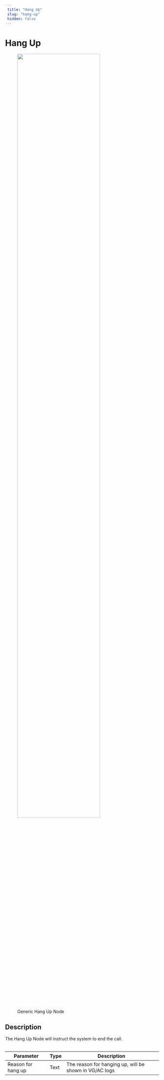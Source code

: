 ```yaml
---
 title: "Hang Up" 
 slug: "hang-up" 
 hidden: false 
---
```

# Hang Up

<figure>
  <img class="image-center" src="{{config.site_url}}ai/flow-nodes/images/generic-voice/hang-up.png" width="80%" />
  <figcaption>Generic Hang Up Node</figcaption>
</figure>

## Description
<div class="divider"></div>
The Hang Up Node will instruct the system to end the call.
<br/><br/>

| Parameter          | Type | Description                                            |
|--------------------|------|--------------------------------------------------------|
| Reason for hang up | Text | The reason for hanging up, will be shown in VG/AC logs |